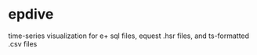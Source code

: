# epdive
time-series visualization for e+ sql files, equest .hsr files, and ts-formatted .csv files

